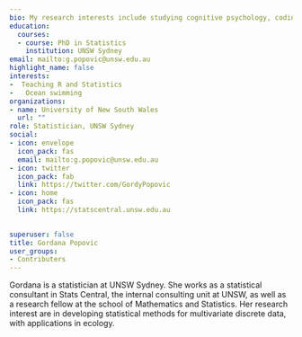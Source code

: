 ```yaml
---
bio: My research interests include studying cognitive psychology, coding experiments, analyzing data, and computational modeling
education:
  courses:
  - course: PhD in Statistics
    institution: UNSW Sydney
email: mailto:g.popovic@unsw.edu.au
highlight_name: false
interests:
-  Teaching R and Statistics
-   Ocean swimming
organizations:
- name: University of New South Wales
  url: ""
role: Statistician, UNSW Sydney
social:
- icon: envelope
  icon_pack: fas
  email: mailto:g.popovic@unsw.edu.au
- icon: twitter
  icon_pack: fab
  link: https://twitter.com/GordyPopovic
- icon: home
  icon_pack: fas
  link: https://statscentral.unsw.edu.au

  
superuser: false
title: Gordana Popovic
user_groups:
- Contributers
---
```

Gordana is a statistician at UNSW Sydney. She works as a statistical consultant in Stats Central, the internal consulting unit at UNSW, as well as a research fellow at the school of Mathematics and Statistics. Her research interest are in developing statistical methods for multivariate discrete data, with applications in ecology.
